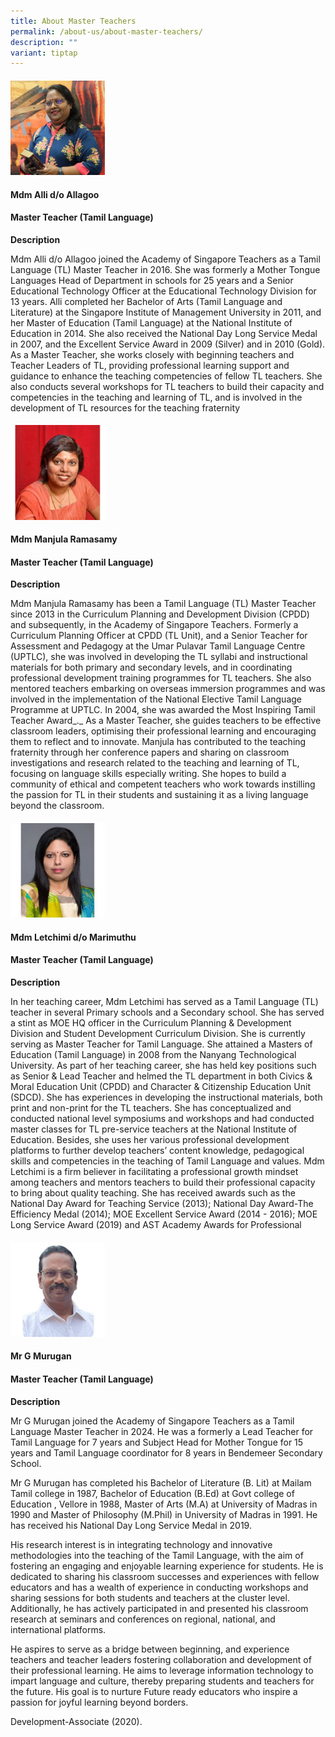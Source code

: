 ```yaml
---
title: About Master Teachers
permalink: /about-us/about-master-teachers/
description: ""
variant: tiptap
---
```

<h4></h4>
<h4></h4>
<h4></h4>
<div class="isomer-image-wrapper">
<img style="width: 30%;" height="auto" width="100%" alt="" src="/images/4by4_Alli.jpg">
</div>
<h4>Mdm Alli d/o Allagoo</h4>
<h4>Master Teacher (Tamil Language)</h4>
<p><strong>Description</strong>
</p>
<p>Mdm Alli d/o Allagoo joined the Academy of Singapore Teachers as a Tamil
Language (TL) Master Teacher in 2016. She was formerly a Mother Tongue
Languages Head of Department in schools for 25 years and a Senior Educational
Technology Officer at the Educational Technology Division for 13 years.
Alli completed her Bachelor of Arts (Tamil Language and Literature) at
the Singapore Institute of Management University in 2011, and her Master
of Education (Tamil Language) at the National Institute of Education in
2014. She also received the National Day Long Service Medal in 2007, and
the Excellent Service Award in 2009 (Silver) and in 2010 (Gold). As a Master
Teacher, she works closely with beginning teachers and Teacher Leaders
of TL, providing professional learning support and guidance to enhance
the teaching competencies of fellow TL teachers. She also conducts several
workshops for TL teachers to build their capacity and competencies in the
teaching and learning of TL, and is involved in the development of TL resources
for the teaching fraternity</p>
<h4></h4>
<h4></h4>
<div class="isomer-image-wrapper">
<img style="width: 30%;" height="auto" width="100%" alt="" src="/images/4by4_manjula.jpg">
</div>
<h4>Mdm Manjula Ramasamy</h4>
<h4>Master Teacher (Tamil Language)</h4>
<p><strong>Description</strong>
</p>
<p>Mdm Manjula Ramasamy has been a Tamil Language (TL) Master Teacher since
2013 in the Curriculum Planning and Development Division (CPDD) and subsequently,
in the Academy of Singapore Teachers. Formerly a Curriculum Planning Officer
at CPDD (TL Unit), and a Senior Teacher for Assessment and Pedagogy at
the Umar Pulavar Tamil Language Centre (UPTLC), she was involved in developing
the TL syllabi and instructional materials for both primary and secondary
levels, and in coordinating professional development training programmes
for TL teachers. She also mentored teachers embarking on overseas immersion
programmes and was involved in the implementation of the National Elective
Tamil Language Programme at UPTLC. In 2004, she was awarded the Most Inspiring
Tamil Teacher Award_._&nbsp;As a Master Teacher, she guides teachers to
be effective classroom leaders, optimising their professional learning
and encouraging them to reflect and to innovate. Manjula has contributed
to the teaching fraternity through her conference papers and sharing on
classroom investigations and research related to the teaching and learning
of TL, focusing on language skills especially writing. She hopes to build
a community of ethical and competent teachers who work towards instilling
the passion for TL in their students and sustaining it as a living language
beyond the classroom.</p>
<h4></h4>
<h4></h4>
<div class="isomer-image-wrapper">
<img style="width: 30%;" height="auto" width="100%" alt="" src="/images/4by4_letchmi.jpg">
</div>
<h4>Mdm Letchimi d/o Marimuthu</h4>
<h4>Master Teacher (Tamil Language)</h4>
<p><strong>Description</strong>
</p>
<p>In her teaching career, Mdm Letchimi has served as a Tamil Language (TL)
teacher in several Primary schools and a Secondary school. She has served
a stint as MOE HQ officer in the Curriculum Planning &amp; Development
Division and Student Development Curriculum Division. She is currently
serving as Master Teacher for Tamil Language. She attained a Masters of
Education (Tamil Language) in 2008 from the Nanyang Technological University.
As part of her teaching career, she has held key positions such as Senior
&amp; Lead Teacher and helmed the TL department in both Civics &amp; Moral
Education Unit (CPDD) and Character &amp; Citizenship Education Unit (SDCD).
She has experiences in developing the instructional materials, both print
and non-print for the TL teachers. She has conceptualized and conducted
national level symposiums and workshops and had conducted master classes
for TL pre-service teachers at the National Institute of Education. Besides,
she uses her various professional development platforms to further develop
teachers’ content knowledge, pedagogical skills and competencies in the
teaching of Tamil Language and values. Mdm Letchimi is a firm believer
in facilitating a professional growth mindset among teachers and mentors
teachers to build their professional capacity to bring about quality teaching.
She has received awards such as the National Day Award for Teaching Service
(2013); National Day Award-The Efficiency Medal (2014); MOE Excellent Service
Award (2014 - 2016); MOE Long Service Award (2019) and AST Academy Awards
for Professional</p>
<p></p>
<h4></h4>
<h4></h4>
<div class="isomer-image-wrapper">
<img style="width: 30%;" height="auto" width="100%" alt="" src="/images/4by4_murugan.jpg">
</div>
<h4>Mr G Murugan</h4>
<h4>Master Teacher (Tamil Language)</h4>
<p><strong>Description</strong>
</p>
<p>Mr G Murugan joined the Academy of Singapore Teachers as a Tamil Language
Master Teacher in 2024. He was a formerly a Lead Teacher for Tamil Language
for 7 years and Subject Head for Mother Tongue for 15 years and Tamil Language
coordinator for 8 years in Bendemeer Secondary School.</p>
<p>Mr G Murugan has completed his Bachelor of Literature (B. Lit) at Mailam
Tamil college in 1987, Bachelor of Education (B.Ed) at Govt college of
Education , Vellore in 1988, Master of Arts (M.A) at University of Madras
in 1990 and Master of Philosophy (M.Phil) in University of Madras in 1991.
He has received his National Day Long Service Medal in 2019.&nbsp;</p>
<p>His research interest is in integrating technology and innovative methodologies
into the teaching of the Tamil Language, with the aim of fostering an engaging
and enjoyable learning experience for students. He is dedicated to sharing
his classroom successes and experiences with fellow educators and has a
wealth of experience in conducting workshops and sharing sessions for both
students and teachers at the cluster level. Additionally, he has actively
participated in and presented his classroom research at seminars and conferences
on regional, national, and international platforms.</p>
<p>He aspires to serve as a bridge between beginning, and experience teachers
and teacher leaders fostering collaboration and development of their professional
learning. He aims to leverage information technology to impart language
and culture, thereby preparing students and teachers for the future. His
goal is to nurture Future ready educators who inspire a passion for joyful
learning beyond borders.</p>
<p>Development-Associate (2020).</p>